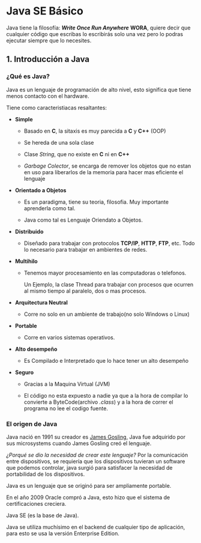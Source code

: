 # Java SE Básico

Java tiene la filosofía: _**Write Once Run Anywhere**_ **WORA**, quiere decir que cualquier código que escribas lo escribirás solo una vez pero lo podras ejecutar siempre que lo necesites.

## 1. Introducción a Java

### ¿Qué es Java?

Java es un lenguaje de programación de alto nivel, esto significa que tiene menos contacto con el hardware.

Tiene como caracteristiacas resaltantes:

+ **Simple**

    + Basado en **C**, la sitaxis es muy parecida a **C** y **C++** (OOP)
  
    + Se hereda de una sola clase
  
    + Clase _String_, que no existe en **C** ni en **C++**
  
    + _Garbage Colector_, se encarga de remover los objetos que no estan en uso para liberarlos de la memoria para hacer mas eficiente el lenguaje
  
+ **Orientado a Objetos**

    + Es un paradigma, tiene su teoria, filosofia. Muy importante aprenderla como tal.
    
    + Java como tal es Lenguaje Oriendato a Objetos.

+ **Distribuido**

    + Diseñado para trabajar con protocolos **TCP/IP**, **HTTP**, **FTP**, etc. Todo lo necesario para trabajar en ambientes de redes.

+ **Multihilo**

    + Tenemos mayor procesamiento en las computadoras o telefonos.
      
      Un Ejemplo, la clase Thread para trabajar con procesos que ocurren al mismo tiempo al paralelo, dos o mas procesos.

+ **Arquitectura Neutral**

    + Corre no solo en un ambiente de trabajo(no solo Windows o Linux)

+ **Portable**

    + Corre en varios sistemas operativos.

+ **Alto desempeño**

    + Es Compilado e Interpretado que lo hace tener un alto desempeño

+ **Seguro**

    + Gracias a la Maquina Virtual (JVM)
    
    + El código no esta expuesto a nadie ya que a la hora de compilar lo convierte a ByteCode(archivo _.class_) y a la hora de correr el programa no lee el codigo fuente.


### El origen de Java

Java nació en 1991 su creador es [James Gosling](https://es.wikipedia.org/wiki/James_Gosling), Java fue adquirido por sus microsystems cuando James Gosling creó el lenguaje.

_¿Porqué se dio la necesidad de crear este lenguaje?_ Por la comunicación entre dispositivos, se requiería que los dispositivos tuvieran un software que podemos controlar, java surgió para satisfacer la necesidad de portabilidad de los dispositivos.

Java es un lenguaje que se originó para ser ampliamente portable.

En el año 2009 Oracle compró a Java, esto hizo que el sistema de certificaciones creciera.

Java SE (es la base de Java).

Java se utiliza muchísimo en el backend de cualquier tipo de aplicación, para esto se usa la versión Enterprise Edition.
